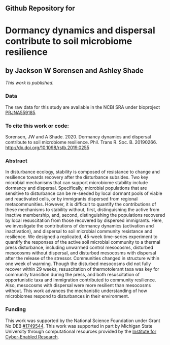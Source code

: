## Github Repository for 
# Dormancy dynamics and dispersal contribute to soil microbiome resilience 
## by Jackson W Sorensen and Ashley Shade


<i>This work is published.</i>


### Data
The raw data for this study are available in the NCBI SRA under bioproject [PRJNA559185](https://www.ncbi.nlm.nih.gov/sra/?term=PRJNA559185).


### To cite this work or code:
Sorensen, JW and A Shade. 2020.  Dormancy dynamics and dispersal contribute to soil microbiome resilience. Phil. Trans R. Soc. B. 20190266.  http://dx.doi.org/10.1098/rstb.2019.0255


### Abstract
In disturbance ecology, stability is composed of resistance to change and resilience towards recovery after the disturbance subsides. Two key microbial mechanisms that can support microbiome stability include dormancy and dispersal. Specifically, microbial populations that are sensitive to disturbance can be re-seeded by local dormant pools of viable and reactivated cells, or by immigrants dispersed from regional metacommunities. However, it is difficult to quantify the contributions of these mechanisms to stability without, first, distinguishing the active from inactive membership, and, second, distinguishing the populations recovered by local resuscitation from those recovered by dispersed immigrants. Here, we investigate the contributions of dormancy dynamics (activation and inactivation), and dispersal to soil microbial community resistance and resilience. We designed a replicated, 45-week time-series experiment to quantify the responses of the active soil microbial community to a thermal press disturbance, including unwarmed control mesocosms, disturbed mesocosms without dispersal, and disturbed mesocosms with dispersal after the release of the stressor. Communities changed in structure within one week of warming. Though the disturbed mesocosms did not fully recover within 29 weeks, resuscitation of thermotolerant taxa was key for community transition during the press, and both resuscitation of opportunistic taxa and immigration contributed to community resilience. Also, mesocosms with dispersal were more resilient than mesocosms without. This work advances the mechanistic understanding of how microbiomes respond to disturbances in their environment. 


### Funding
This work was supported by the National Science Foundation under Grant No DEB [#1749544](https://www.nsf.gov/awardsearch/showAward?AWD_ID=1749544&HistoricalAwards=false). This work was supported in part by Michigan State University through computational resources provided by the [Institute for Cyber-Enabled Research](https://icer.msu.edu/). 
